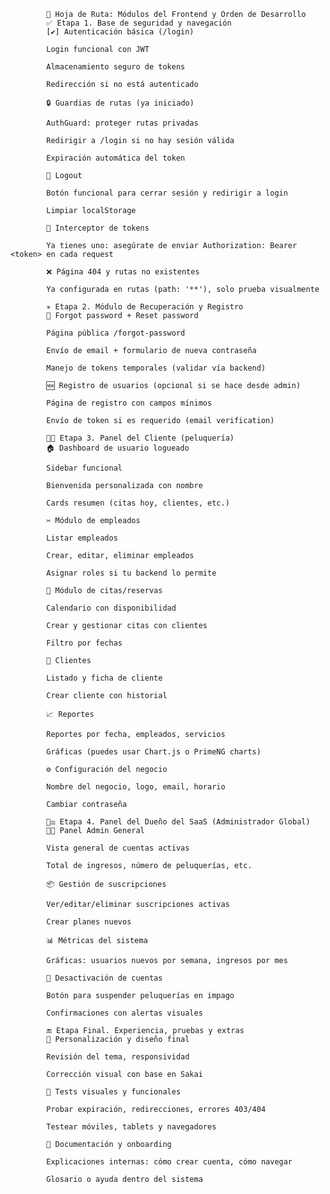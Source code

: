             🧭 Hoja de Ruta: Módulos del Frontend y Orden de Desarrollo
            ✅ Etapa 1. Base de seguridad y navegación
            [✔] Autenticación básica (/login)

            Login funcional con JWT

            Almacenamiento seguro de tokens

            Redirección si no está autenticado

            🔒 Guardias de rutas (ya iniciado)

            AuthGuard: proteger rutas privadas

            Redirigir a /login si no hay sesión válida

            Expiración automática del token

            🔐 Logout

            Botón funcional para cerrar sesión y redirigir a login

            Limpiar localStorage

            🔁 Interceptor de tokens

            Ya tienes uno: asegúrate de enviar Authorization: Bearer <token> en cada request

            ❌ Página 404 y rutas no existentes

            Ya configurada en rutas (path: '**'), solo prueba visualmente

            ✳️ Etapa 2. Módulo de Recuperación y Registro
            🔁 Forgot password + Reset password

            Página pública /forgot-password

            Envío de email + formulario de nueva contraseña

            Manejo de tokens temporales (validar vía backend)

            🆕 Registro de usuarios (opcional si se hace desde admin)

            Página de registro con campos mínimos

            Envío de token si es requerido (email verification)

            🧑‍💼 Etapa 3. Panel del Cliente (peluquería)
            🏠 Dashboard de usuario logueado

            Sidebar funcional

            Bienvenida personalizada con nombre

            Cards resumen (citas hoy, clientes, etc.)

            ✂️ Módulo de empleados

            Listar empleados

            Crear, editar, eliminar empleados

            Asignar roles si tu backend lo permite

            📆 Módulo de citas/reservas

            Calendario con disponibilidad

            Crear y gestionar citas con clientes

            Filtro por fechas

            👥 Clientes

            Listado y ficha de cliente

            Crear cliente con historial

            📈 Reportes

            Reportes por fecha, empleados, servicios

            Gráficas (puedes usar Chart.js o PrimeNG charts)

            ⚙️ Configuración del negocio

            Nombre del negocio, logo, email, horario

            Cambiar contraseña

            🧑‍⚖️ Etapa 4. Panel del Dueño del SaaS (Administrador Global)
            🧑‍💼 Panel Admin General

            Vista general de cuentas activas

            Total de ingresos, número de peluquerías, etc.

            📦 Gestión de suscripciones

            Ver/editar/eliminar suscripciones activas

            Crear planes nuevos

            📊 Métricas del sistema

            Gráficas: usuarios nuevos por semana, ingresos por mes

            🚫 Desactivación de cuentas

            Botón para suspender peluquerías en impago

            Confirmaciones con alertas visuales

            🔚 Etapa Final. Experiencia, pruebas y extras
            🎨 Personalización y diseño final

            Revisión del tema, responsividad

            Corrección visual con base en Sakai

            🧪 Tests visuales y funcionales

            Probar expiración, redirecciones, errores 403/404

            Testear móviles, tablets y navegadores

            📃 Documentación y onboarding

            Explicaciones internas: cómo crear cuenta, cómo navegar

            Glosario o ayuda dentro del sistema


